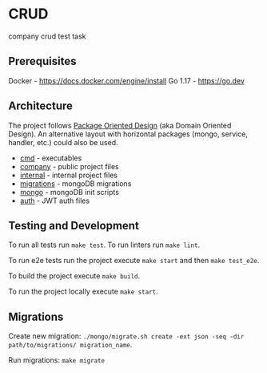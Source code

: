# CRUD

company crud test task

## Prerequisites

Docker - https://docs.docker.com/engine/install
Go 1.17 - https://go.dev

## Architecture

The project follows [Package Oriented Design](https://www.ardanlabs.com/blog/2017/02/package-oriented-design.html) (aka Domain Oriented Design). An alternative layout with horizontal packages (mongo, service, handler, etc.) could also be used.

- [cmd](./cmd) - executables
- [company](./company) - public project files
- [internal](./internal) - internal project files
- [migrations](./migrations) - mongoDB migrations
- [mongo](./mongo) - mongoDB init scripts
- [auth](./auth) - JWT auth files

## Testing and Development

To run all tests run `make test`. To run linters run `make lint`.

To run e2e tests run the project execute `make start` and then `make test_e2e`.

To build the project execute `make build`.

To run the project locally execute `make start`.

## Migrations
Create new migration: `./mongo/migrate.sh create -ext json -seq -dir path/to/migrations/ migration_name`.

Run migrations: `make migrate`
